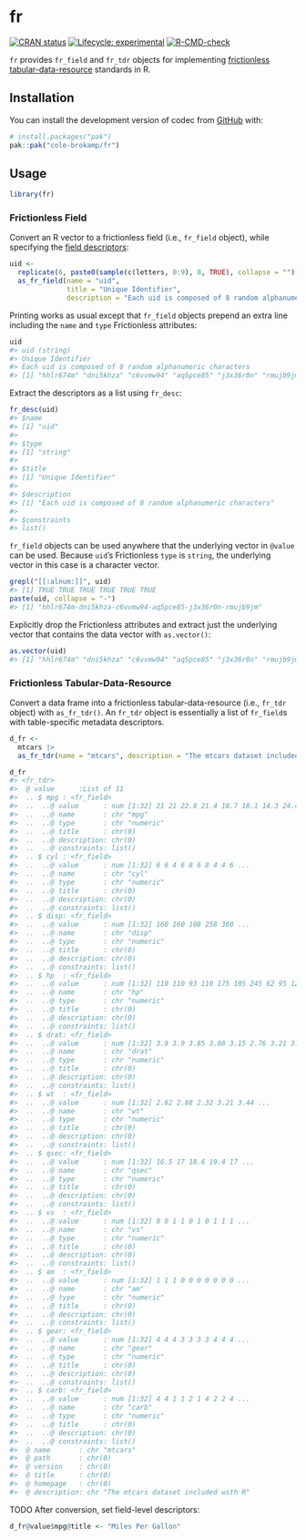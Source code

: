 
<!-- README.md is generated from README.Rmd. Please edit that file -->

# fr

<!-- badges: start -->

[![CRAN
status](https://www.r-pkg.org/badges/version/fr)](https://CRAN.R-project.org/package=fr)
[![Lifecycle:
experimental](https://img.shields.io/badge/lifecycle-experimental-orange.svg)](https://lifecycle.r-lib.org/articles/stages.html#experimental)
[![R-CMD-check](https://github.com/cole-brokamp/fr/actions/workflows/R-CMD-check.yaml/badge.svg)](https://github.com/cole-brokamp/fr/actions/workflows/R-CMD-check.yaml)
<!-- badges: end -->

`fr` provides `fr_field` and `fr_tdr` objects for implementing
[frictionless](https://specs.frictionlessdata.io)
[tabular-data-resource](https://specs.frictionlessdata.io/tabular-data-resource)
standards in R.

## Installation

You can install the development version of codec from
[GitHub](https://github.com/) with:

``` r
# install.packages("pak")
pak::pak("cole-brokamp/fr")
```

## Usage

``` r
library(fr)
```

### Frictionless Field

Convert an R vector to a frictionless field (i.e., `fr_field` object),
while specifying the [field
descriptors](https://specs.frictionlessdata.io/table-schema/#field-descriptors):

``` r
uid <-
  replicate(6, paste0(sample(c(letters, 0:9), 8, TRUE), collapse = "")) |>
  as_fr_field(name = "uid",
              title = "Unique Identifier",
              description = "Each uid is composed of 8 random alphanumeric characters")
```

Printing works as usual except that `fr_field` objects prepend an extra
line including the `name` and `type` Frictionless attributes:

``` r
uid
#> uid (string)
#> Unique Identifier 
#> Each uid is composed of 8 random alphanumeric characters 
#> [1] "hhlr674m" "dni5khza" "c6vvmw94" "aq5pce85" "j3x36r0n" "rmujb9jm"
```

Extract the descriptors as a list using `fr_desc`:

``` r
fr_desc(uid)
#> $name
#> [1] "uid"
#> 
#> $type
#> [1] "string"
#> 
#> $title
#> [1] "Unique Identifier"
#> 
#> $description
#> [1] "Each uid is composed of 8 random alphanumeric characters"
#> 
#> $constraints
#> list()
```

`fr_field` objects can be used anywhere that the underlying vector in
`@value` can be used. Because `uid`’s Frictionless `type` is `string`,
the underlying vector in this case is a character vector.

``` r
grepl("[[:alnum:]]", uid)
#> [1] TRUE TRUE TRUE TRUE TRUE TRUE
paste(uid, collapse = "-")
#> [1] "hhlr674m-dni5khza-c6vvmw94-aq5pce85-j3x36r0n-rmujb9jm"
```

Explicitly drop the Frictionless attributes and extract just the
underlying vector that contains the data vector with `as.vector()`:

``` r
as.vector(uid)
#> [1] "hhlr674m" "dni5khza" "c6vvmw94" "aq5pce85" "j3x36r0n" "rmujb9jm"
```

### Frictionless Tabular-Data-Resource

Convert a data frame into a frictionless tabular-data-resource (i.e.,
`fr_tdr` object) with `as_fr_tdr()`. An `fr_tdr` object is essentially a
list of `fr_field`s with table-specific metadata descriptors.

``` r
d_fr <-
  mtcars |>
  as_fr_tdr(name = "mtcars", description = "The mtcars dataset included with R")

d_fr
#> <fr_tdr>
#>  @ value      :List of 11
#>  .. $ mpg : <fr_field>
#>  ..  ..@ value      : num [1:32] 21 21 22.8 21.4 18.7 18.1 14.3 24.4 22.8 19.2 ...
#>  ..  ..@ name       : chr "mpg"
#>  ..  ..@ type       : chr "numeric"
#>  ..  ..@ title      : chr(0) 
#>  ..  ..@ description: chr(0) 
#>  ..  ..@ constraints: list()
#>  .. $ cyl : <fr_field>
#>  ..  ..@ value      : num [1:32] 6 6 4 6 8 6 8 4 4 6 ...
#>  ..  ..@ name       : chr "cyl"
#>  ..  ..@ type       : chr "numeric"
#>  ..  ..@ title      : chr(0) 
#>  ..  ..@ description: chr(0) 
#>  ..  ..@ constraints: list()
#>  .. $ disp: <fr_field>
#>  ..  ..@ value      : num [1:32] 160 160 108 258 360 ...
#>  ..  ..@ name       : chr "disp"
#>  ..  ..@ type       : chr "numeric"
#>  ..  ..@ title      : chr(0) 
#>  ..  ..@ description: chr(0) 
#>  ..  ..@ constraints: list()
#>  .. $ hp  : <fr_field>
#>  ..  ..@ value      : num [1:32] 110 110 93 110 175 105 245 62 95 123 ...
#>  ..  ..@ name       : chr "hp"
#>  ..  ..@ type       : chr "numeric"
#>  ..  ..@ title      : chr(0) 
#>  ..  ..@ description: chr(0) 
#>  ..  ..@ constraints: list()
#>  .. $ drat: <fr_field>
#>  ..  ..@ value      : num [1:32] 3.9 3.9 3.85 3.08 3.15 2.76 3.21 3.69 3.92 3.92 ...
#>  ..  ..@ name       : chr "drat"
#>  ..  ..@ type       : chr "numeric"
#>  ..  ..@ title      : chr(0) 
#>  ..  ..@ description: chr(0) 
#>  ..  ..@ constraints: list()
#>  .. $ wt  : <fr_field>
#>  ..  ..@ value      : num [1:32] 2.62 2.88 2.32 3.21 3.44 ...
#>  ..  ..@ name       : chr "wt"
#>  ..  ..@ type       : chr "numeric"
#>  ..  ..@ title      : chr(0) 
#>  ..  ..@ description: chr(0) 
#>  ..  ..@ constraints: list()
#>  .. $ qsec: <fr_field>
#>  ..  ..@ value      : num [1:32] 16.5 17 18.6 19.4 17 ...
#>  ..  ..@ name       : chr "qsec"
#>  ..  ..@ type       : chr "numeric"
#>  ..  ..@ title      : chr(0) 
#>  ..  ..@ description: chr(0) 
#>  ..  ..@ constraints: list()
#>  .. $ vs  : <fr_field>
#>  ..  ..@ value      : num [1:32] 0 0 1 1 0 1 0 1 1 1 ...
#>  ..  ..@ name       : chr "vs"
#>  ..  ..@ type       : chr "numeric"
#>  ..  ..@ title      : chr(0) 
#>  ..  ..@ description: chr(0) 
#>  ..  ..@ constraints: list()
#>  .. $ am  : <fr_field>
#>  ..  ..@ value      : num [1:32] 1 1 1 0 0 0 0 0 0 0 ...
#>  ..  ..@ name       : chr "am"
#>  ..  ..@ type       : chr "numeric"
#>  ..  ..@ title      : chr(0) 
#>  ..  ..@ description: chr(0) 
#>  ..  ..@ constraints: list()
#>  .. $ gear: <fr_field>
#>  ..  ..@ value      : num [1:32] 4 4 4 3 3 3 3 4 4 4 ...
#>  ..  ..@ name       : chr "gear"
#>  ..  ..@ type       : chr "numeric"
#>  ..  ..@ title      : chr(0) 
#>  ..  ..@ description: chr(0) 
#>  ..  ..@ constraints: list()
#>  .. $ carb: <fr_field>
#>  ..  ..@ value      : num [1:32] 4 4 1 1 2 1 4 2 2 4 ...
#>  ..  ..@ name       : chr "carb"
#>  ..  ..@ type       : chr "numeric"
#>  ..  ..@ title      : chr(0) 
#>  ..  ..@ description: chr(0) 
#>  ..  ..@ constraints: list()
#>  @ name       : chr "mtcars"
#>  @ path       : chr(0) 
#>  @ version    : chr(0) 
#>  @ title      : chr(0) 
#>  @ homepage   : chr(0) 
#>  @ description: chr "The mtcars dataset included with R"
```

TODO After conversion, set field-level descriptors:

``` r
d_fr@value$mpg@title <- "Miles Per Gallon"
```
